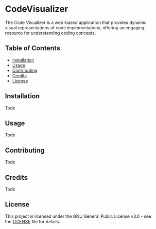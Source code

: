 # CodeVisualizer
The Code Visualizer is a web-based application that provides dynamic visual representations of code implementations, offering an engaging resource for understanding coding concepts.

## Table of Contents

- [Installation](#installation)
- [Usage](#usage)
- [Contributing](#contributing)
- [Credits](#credits)
- [License](#license)

## Installation
Todo

## Usage
Todo

## Contributing
Todo

## Credits
Todo

## License
This project is licensed under the GNU General Public License v3.0 - see the [LICENSE](LICENSE) file for details.


